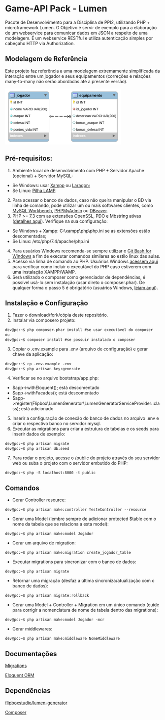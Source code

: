 # Game-API Pack - Lumen

Pacote de Desenvolvimento para a Disciplina de PPI2, utilizando PHP + microframework Lumen. O Objetivo é servir de exemplo para a elaboração de um webservice para comunicar dados em JSON a respeito de uma modelagem. É um webservice RESTful e utiliza autenticação simples por cabeçaho HTTP via Authorization.

## Modelagem de Referência 

Este projeto faz referência a uma modelagem extremamente simplificada da interação entre um jogador e seus equipamentos (correções e relações many-to-many não serão abordadas até a presente versão).

![Imagem da Modelagem inicial do sistema](/docs/modelagem-inicial.png)

## Pré-requisitos:

1. Ambiente local de desenvolvimento com PHP + Servidor Apache (opcional) + Servidor MySQL:
- Se Windows: usar [Xampp](https://www.apachefriends.org) ou [Laragon](https://laragon.org/);
- Se Linux: [Pilha LAMP](https://www.digitalocean.com/community/tutorials/how-to-install-linux-apache-mysql-php-lamp-stack-on-ubuntu-20-04-pt).
2. Para acessar o banco de dados, caso não queira manipular o BD via linha de comando, pode utilizar um ou mais softwares clientes, como [MySQL Workbench](https://www.mysql.com/products/workbench/), [PHPMyAdmin](https://www.phpmyadmin.net) ou [DBeaver](https://dbeaver.io/).
3. PHP >= 7.3 com as extensões OpenSSL, PDO e Mbstring ativas ([detalhes aqui](https://lumen.laravel.com/docs/8.x/installation#server-requirements)). Verifique na sua configuração:
- Se Windows + Xampp: C:\xampp\php\php.ini se as extensões estão descomentadas;
- Se Linux: /etc/php/7.4/apache/php.ini
4. Para usuários Windows recomenda-se sempre utilizar o [Git Bash for Windows](https://gitforwindows.org/) a fim de executar comandos similares ao estilo linux das aulas.
5. Acesso via linha de comando ao PHP. Usuários Windows [acessem aqui](https://ichi.pro/pt/adicionar-xampp-php-a-variaveis-de-ambiente-no-windows-10-192554782273742) para verificar como incluir o executável do PHP caso estiverem com uma instalação XAMPP/WAMP.
6. Será utilizado o composer como gerenciador de dependências, é possível usá-lo sem instalação (usar direto o composer.phar). De qualquer forma o passo 5 é obrigatório (usuários Windows, [leiam aqui](https://webdevbr.com.br/fazendo-o-php-funcionar-no-console-cmd-do-windows-instalando-o-composer-e-o-git)). 



## Instalação e Configuração

1. Fazer o download/fork/cópia deste repositório.
2. Instalar via composero projeto:
```console
dev@pc:~$ php composer.phar install #se usar executável do composer
ou
dev@pc:~$ composer install #se possuir instalado o composer
```
3. Copiar o .env.example para .env (arquivo de configuração) e gerar chave da aplicação:
```console
dev@pc:~$ cp .env.example .env
dev@pc:~$ php artisan key:generate
```
4. Verificar se no arquivo bootstrap/app.php:
- $app->withEloquent(); está descomentado
- $app->withFacades(); está descomentado
- $app->register(Flipbox\LumenGenerator\LumenGeneratorServiceProvider::class); está adicionado
5. Inserir a configuração de conexão do banco de dados no arquivo .env e criar o respectivo banco no servidor mysql.
6. Executar as migrations para criar a estrutura de tabelas e os seeds para inserir dados de exemplo:
```console
dev@pc:~$ php artisan migrate
dev@pc:~$ php artisan db:seed
```
7. Para rodar o projeto, acesse o /public do projeto através do seu servidor web ou suba o projeto com o servidor embutido do PHP:
```console
dev@pc:~$ php -S localhost:8000 -t public
```


## Comandos
- Gerar Controller resource:
```console
dev@pc:~$ php artisan make:controller TesteController --resource
```
- Gerar uma Model (lembre sempre de adicionar protected $table com o nome da tabela que se relaciona a esta model):
```console
dev@pc:~$ php artisan make:model Jogador
```
- Gerar um arquivo de migration:
```console
dev@pc:~$ php artisan make:migration create_jogador_table
```
- Executar migrations para sincronizar com o banco de dados:
```console
dev@pc:~$ php artisan migrate
```
- Retornar uma migração (desfaz a última sincroniza/atualização com o banco de dados):
```console
dev@pc:~$ php artisan migrate:rollback
```
- Gerar uma Model + Controller + Migration em um único comando (cuide para corrigir a nomenclatura de nome de tabela dentro das migrations):
```console
dev@pc:~$ php artisan make:model Jogador -mcr
```
- Gerar middlewares:
```console
dev@pc:~$ php artisan make:middleware NomeMiddleware
```


## Documentações
[Migrations](https://laravel.com/docs/8.x/migrations)

[Eloquent ORM](https://laravel.com/docs/8.x/eloquent)

## Dependências

[flipboxstudio/lumen-generator](https://github.com/flipboxstudio/lumen-generator)

[Composer](https://getcomposer.org)


